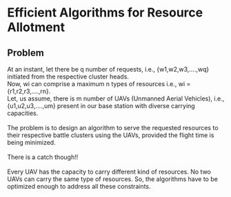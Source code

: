 # Efficient Algorithms for Resource Allotment

## Problem
At an instant, let there be q number of requests, i.e., {w1,w2,w3,....,wq} initiated from the respective cluster heads.<br> 
Now, wi can comprise a maximum n types of resources i.e., wi = {r1,r2,r3,....,rn}.<br> 
Let, us assume, there is m number of UAVs (Unmanned Aerial Vehicles), i.e., {u1,u2,u3,....,um} present in our base station with diverse carrying capacities.
<br>
<br>
The problem is to design an algorithm to serve the requested resources to their respective battle clusters using the UAVs, provided the flight time is being minimized.
<br>
<br>
There is a catch though!!<br><br>Every UAV has the capacity to carry different kind of resources. No two UAVs can carry the same type of resources. So, the algorithms have to be optimized enough to address all these constraints.
